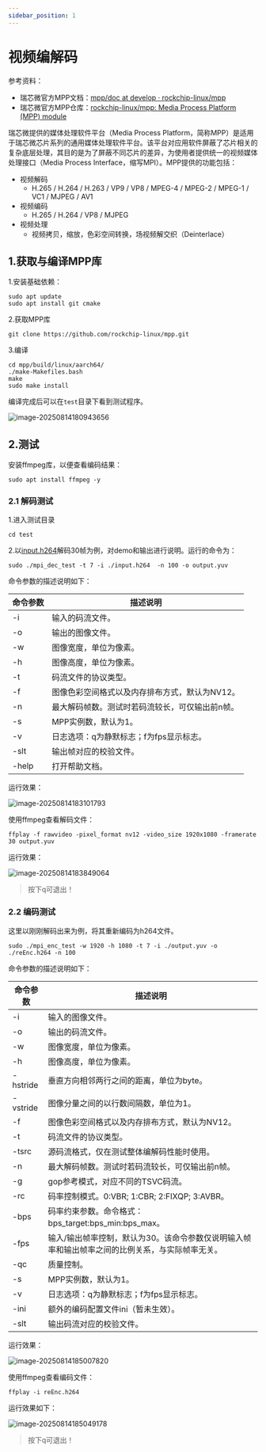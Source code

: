 ```yaml
---
sidebar_position: 1
---
```

# 视频编解码

参考资料：

- 瑞芯微官方MPP文档：[mpp/doc at develop · rockchip-linux/mpp](https://github.com/rockchip-linux/mpp/tree/develop/doc)
- 瑞芯微官方MPP仓库：[rockchip-linux/mpp: Media Process Platform (MPP) module](https://github.com/rockchip-linux/mpp)

瑞芯微提供的媒体处理软件平台（Media Process Platform，简称MPP）是适用于瑞芯微芯片系列的通用媒体处理软件平台。该平台对应用软件屏蔽了芯片相关的复杂底层处理，其目的是为了屏蔽不同芯片的差异，为使用者提供统一的视频媒体处理接口（Media Process Interface，缩写MPI）。MPP提供的功能包括：

-   视频解码
    -   H.265 / H.264 / H.263 / VP9 / VP8 / MPEG-4 / MPEG-2 / MPEG-1 / VC1 / MJPEG / AV1
-   视频编码
    -   H.265 / H.264 / VP8 / MJPEG
-   视频处理
    -   视频拷贝，缩放，色彩空间转换，场视频解交织（Deinterlace）

## 1.获取与编译MPP库

1.安装基础依赖：

```
sudo apt update
sudo apt install git cmake
```

2.获取MPP库

```
git clone https://github.com/rockchip-linux/mpp.git
```

3.编译

```
cd mpp/build/linux/aarch64/
./make-Makefiles.bash
make
sudo make install
```

编译完成后可以在`test`目录下看到测试程序。

![image-20250814180943656](${images}/image-20250814180943656.png)

## 2.测试

安装ffmpeg库，以便查看编码结果：

```
sudo apt install ffmpeg -y
```



### 2.1 解码测试

1.进入测试目录

```
cd test
```

2.以[input.h264](https://dl.100ask.net/Hardware/MPU/RK3576-DshanPi-A1/utils/input.h264)解码30帧为例，对demo和输出进行说明。运行的命令为：

```
sudo ./mpi_dec_test -t 7 -i ./input.h264  -n 100 -o output.yuv
```

命令参数的描述说明如下：

| 命令参数 | 描述说明                                        |
| -------- | ----------------------------------------------- |
| -i       | 输入的码流文件。                                |
| -o       | 输出的图像文件。                                |
| -w       | 图像宽度，单位为像素。                          |
| -h       | 图像高度，单位为像素。                          |
| -t       | 码流文件的协议类型。                            |
| -f       | 图像色彩空间格式以及内存排布方式，默认为NV12。  |
| -n       | 最大解码帧数。测试时若码流较长，可仅输出前n帧。 |
| -s       | MPP实例数，默认为1。                            |
| -v       | 日志选项：q为静默标志；f为fps显示标志。         |
| -slt     | 输出帧对应的校验文件。                          |
| -help    | 打开帮助文档。                                  |

运行效果：

![image-20250814183101793](${images}/image-20250814183101793.png)

使用ffmpeg查看解码文件：

```
ffplay -f rawvideo -pixel_format nv12 -video_size 1920x1080 -framerate 30 output.yuv
```

运行效果：

![image-20250814183849064](${images}/image-20250814183849064.png)

> 按下q可退出！

### 2.2 编码测试

这里以刚刚解码出来为例，将其重新编码为h264文件。

```
sudo ./mpi_enc_test -w 1920 -h 1080 -t 7 -i ./output.yuv -o ./reEnc.h264 -n 100
```

命令参数的描述说明如下：

| 命令参数 | 描述说明                                                     |
| -------- | ------------------------------------------------------------ |
| -i       | 输入的图像文件。                                             |
| -o       | 输出的码流文件。                                             |
| -w       | 图像宽度，单位为像素。                                       |
| -h       | 图像高度，单位为像素。                                       |
| -hstride | 垂直方向相邻两行之间的距离，单位为byte。                     |
| -vstride | 图像分量之间的以行数间隔数，单位为1。                        |
| -f       | 图像色彩空间格式以及内存排布方式，默认为NV12。               |
| -t       | 码流文件的协议类型。                                         |
| -tsrc    | 源码流格式，仅在测试整体编解码性能时使用。                   |
| -n       | 最大解码帧数。测试时若码流较长，可仅输出前n帧。              |
| -g       | gop参考模式，对应不同的TSVC码流。                            |
| -rc      | 码率控制模式。0:VBR; 1:CBR; 2:FIXQP; 3:AVBR。                |
| -bps     | 码率约束参数。命令格式：bps_target:bps_min:bps_max。         |
| -fps     | 输入/输出帧率控制，默认为30。该命令参数仅说明输入帧率和输出帧率之间的比例关系，与实际帧率无关。 |
| -qc      | 质量控制。                                                   |
| -s       | MPP实例数，默认为1。                                         |
| -v       | 日志选项：q为静默标志；f为fps显示标志。                      |
| -ini     | 额外的编码配置文件ini（暂未生效）。                          |
| -slt     | 输出码流对应的校验文件。                                     |

运行效果：

![image-20250814185007820](${images}/image-20250814185007820.png)

使用ffmpeg查看编码文件：

```
ffplay -i reEnc.h264
```

运行效果如下：

![image-20250814185049178](${images}/image-20250814185049178.png)

> 按下q可退出！
